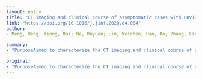 ```yaml
---
layout: entry
title: "CT imaging and clinical course of asymptomatic cases with COVID-19 pneumonia at admission in Wuhan, China"
link: "https://doi.org/10.1016/j.jinf.2020.04.004"
author:
- Meng, Heng; Xiong, Rui; He, Ruyuan; Lin, Weichen; Hao, Bo; Zhang, Lin; Lu, Zilong; Shen, Xiaokang; Fan, Tao; Jiang, Wenyang; Yang, Wenbin; Li, Tao; Chen, Jun; Qing, Geng

summary:
- "PurposeAimed to characterize the CT imaging and clinical course of asymptomatic cases with COVID-19 pneumonia. The CT imaging course is based on CT imaging, clinical course. It is expected to be characterized in the next few weeks. Those cases are treated with a symptomatic case. This is a combination of CT imaging. and clinical. course of cases. PurposingAid. To characterize CT imaging in CT."

original:
- "PurposeAimed to characterize the CT imaging and clinical course of asymptomatic cases with COVID-19 pneumonia."
---
```


